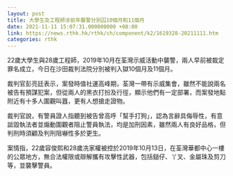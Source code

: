 ```yaml
---
layout: post
title: 大學生及工程師涉前年襲警分別囚10個月和11個月
date: 2021-11-11 15:07:31.000000000 +08:00
link: https://news.rthk.hk/rthk/ch/component/k2/1619328-20211111.htm
categories: rthk
---
```


22歲大學生與28歲工程師，2019年10月在荃灣示威活動中襲警，兩人早前被裁定罪名成立，今日在沙田裁判法院分別被判入獄10個月及11個月。

裁判官彭亮廷表示，案發時值社運高峰期，荃灣一帶有示威集會，雖然不能說兩名被告有預謀犯案，但從兩人的黑衣打扮及行徑，顯示他們有一定部署，而案發地點附近有十多人圍觀叫囂，更有人想搶走證物。

裁判官說，有警員證人指聽到被告曾高呼「幫手打狗」，認為言辭具侮辱性，有意詆毀執法者並煽動圍觀者阻止警員執法，均是加刑因素，雖然兩人有良好品格，但判刑時須顧及判刑阻嚇性多於更生。

案情指，22歲容俊熙和28歲冼家權被控於2019年10月13日，在荃灣華都中心一樓的公眾地方，無合法權限或辯解攜有攻擊性武器，包括鎚仔、丫叉、金屬珠及剪刀等，並襲擊警員。
